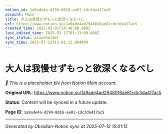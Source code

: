 ```yaml
---
notion_id: 1a9ade4a-d294-8016-ae81-cdc3da417ac5
account: Main
title: 大人は我慢せずもっと欲深くなるべし
url: https://www.notion.so/1a9ade4ad2948016ae81cdc3da417ac5
created_time: 2025-03-01T14:48:00.000Z
last_edited_time: 2025-03-17T01:33:00.000Z
sync_status: placeholder
sync_time: 2025-07-12T15:01:15.004409
---
```


# 大人は我慢せずもっと欲深くなるべし

*🔄 This is a placeholder file from Notion Main account.*

**Original URL**: https://www.notion.so/1a9ade4ad2948016ae81cdc3da417ac5

**Status**: Content will be synced in a future update.

**Page ID**: `1a9ade4a-d294-8016-ae81-cdc3da417ac5`

---

*Generated by Obsidian-Notion sync at 2025-07-12 15:01:15*
